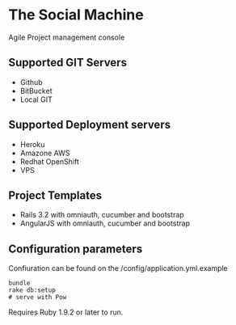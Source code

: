 # The Social Machine

Agile Project management console



## Supported GIT Servers
* Github
* BitBucket
* Local GIT

## Supported Deployment servers
* Heroku
* Amazone AWS
* Redhat OpenShift
* VPS 


## Project Templates
* Rails 3.2 with omniauth, cucumber and bootstrap
* AngularJS with omniauth, cucumber and bootstrap


## Configuration parameters

Confiuration can be found on the /config/application.yml.example


```
bundle
rake db:setup
# serve with Pow
```

Requires Ruby 1.9.2 or later to run.
